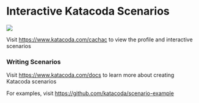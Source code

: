 # Interactive Katacoda Scenarios

[![](http://shields.katacoda.com/katacoda/cachac/count.svg)](https://www.katacoda.com/cachac "Get your profile on Katacoda.com")

Visit https://www.katacoda.com/cachac to view the profile and interactive scenarios

### Writing Scenarios
Visit https://www.katacoda.com/docs to learn more about creating Katacoda scenarios

For examples, visit https://github.com/katacoda/scenario-example
